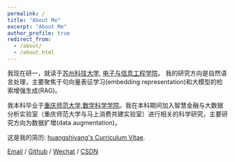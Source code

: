 ```yaml
---
permalink: /
title: "About Me"
excerpt: "About Me"
author_profile: true
redirect_from: 
  - /about/
  - /about.html
---
```




我现在研一，就读于[苏州科技大学](https://www.usts.edu.cn/), [电子与信息工程学院](https://eie.usts.edu.cn/)。 我的研究方向是自然语言处理，主要聚焦于句向量表征学习(embedding representation)和大模型的检索增强生成(RAG)。

我本科毕业于[重庆师范大学](https://www.cqnu.edu.cn/),[数学科学学院](https://math.cqnu.edu.cn/)。我在本科期间加入智慧金融与大数据分析实验室（重庆师范大学与马上消费共建实验室）进行相关的科学研究，主要研究方向为数据扩增(data augmentation)。

这是我的简历: [huangshiyang's Curriculum Vitae](../assets/Curriculum_Vitae.pdf).

[Email](1347597531@qq.com) / [Github](https://github.com/EEE1even) / [Wechat](../images/wechat.jpg) / [CSDN](https://blog.csdn.net/weixin_48435461?spm=1000.2115.3001.5343)


